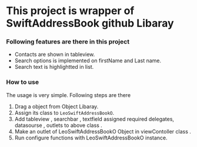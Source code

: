 # This project is wrapper of  SwiftAddressBook  github Libaray 
 
 
### Following features are there in this project 
    
   * Contacts are shown in tableview.
   * Search options is implemented on firstName and Last name.
   * Search text is highlightted in list.
   
    
### How to use 
   The usage is very simple. Following steps are there 
   
   1. Drag  a object from Object Libaray. 
   2. Assign its class to `LeoSwiftAddressBookO`.
   3. Add tableview , searchbar , textfield assigned required delegates, datasourse , outlets to above class .
   4. Make an outlet of LeoSwiftAddressBookO Object in viewContoller class .
   5. Run configure functions with LeoSwiftAddressBookO instance.
   
         
    
